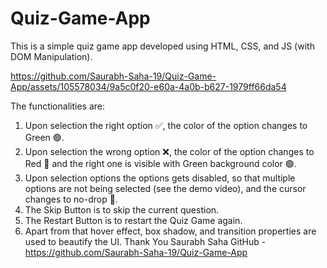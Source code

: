 # Quiz-Game-App
This is a simple quiz game app developed using HTML, CSS, and JS (with DOM Manipulation).

https://github.com/Saurabh-Saha-19/Quiz-Game-App/assets/105578034/9a5c0f20-e60a-4a0b-b627-1979ff66da54

The functionalities are:
1.	Upon selection the right option ✅, the color of the option changes to Green 🟢.
2.	Upon selection the wrong option ❌, the color of the option changes to Red 🔴 and the right one is visible with Green background color 🟢.
3.	Upon selection options the options gets disabled, so that multiple options are not being selected (see the demo video), and the cursor changes to no-drop 🚫.
4.	The Skip Button is to skip the current question.
5.	The Restart Button is to restart the Quiz Game again.
6.	Apart from that hover effect, box shadow, and transition properties are used to beautify the UI.
Thank You
Saurabh Saha
GitHub - https://github.com/Saurabh-Saha-19/Quiz-Game-App



